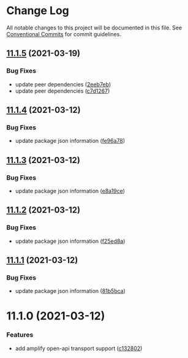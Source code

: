 # Change Log

All notable changes to this project will be documented in this file.
See [Conventional Commits](https://conventionalcommits.org) for commit guidelines.

## [11.1.5](https://gitlab.com/rxap/packages/compare/@rxap/amplify-open-api@11.1.4...@rxap/amplify-open-api@11.1.5) (2021-03-19)


### Bug Fixes

* update peer dependencies ([2eeb7eb](https://gitlab.com/rxap/packages/commit/2eeb7eb85eedd6d610e855dc1724c7153cf01fd0))
* update peer dependencies ([c7d1267](https://gitlab.com/rxap/packages/commit/c7d12671f3efc198985cddee92caa2558e74b023))





## [11.1.4](https://gitlab.com/rxap/packages/compare/@rxap/amplify-open-api@11.1.3...@rxap/amplify-open-api@11.1.4) (2021-03-12)


### Bug Fixes

* update package json information ([fe96a78](https://gitlab.com/rxap/packages/commit/fe96a7882e3a07565551c9086d9ab643b8417765))





## [11.1.3](https://gitlab.com/rxap/packages/compare/@rxap/amplify-open-api@11.1.2...@rxap/amplify-open-api@11.1.3) (2021-03-12)


### Bug Fixes

* update package json information ([e8a19ce](https://gitlab.com/rxap/packages/commit/e8a19ce70520c60e295c852624ed2c81c5ab0b5e))





## [11.1.2](https://gitlab.com/rxap/packages/compare/@rxap/amplify-open-api@11.1.1...@rxap/amplify-open-api@11.1.2) (2021-03-12)


### Bug Fixes

* update package json information ([f25ed8a](https://gitlab.com/rxap/packages/commit/f25ed8a67082478b60e7757845aefa19165f828b))





## [11.1.1](https://gitlab.com/rxap/packages/compare/@rxap/amplify-open-api@11.1.0...@rxap/amplify-open-api@11.1.1) (2021-03-12)


### Bug Fixes

* update package json information ([81b5bca](https://gitlab.com/rxap/packages/commit/81b5bca98ce2494b60d1dda6aba91939dd1a4802))





# 11.1.0 (2021-03-12)


### Features

* add amplify open-api transport support ([c132802](https://gitlab.com/rxap/packages/commit/c1328028636edbb3970a5b50eff210d3fb9805b6))
